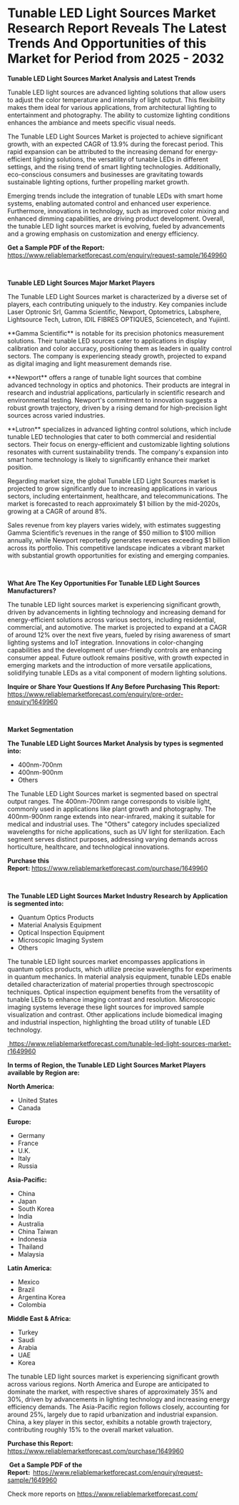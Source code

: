 <p><h1>Tunable LED Light Sources Market Research Report Reveals The Latest Trends And Opportunities of this Market for Period from 2025 - 2032</h1></p><p><strong>Tunable LED Light Sources Market Analysis and Latest Trends</strong></p>
<p><p>Tunable LED light sources are advanced lighting solutions that allow users to adjust the color temperature and intensity of light output. This flexibility makes them ideal for various applications, from architectural lighting to entertainment and photography. The ability to customize lighting conditions enhances the ambiance and meets specific visual needs.</p><p>The Tunable LED Light Sources Market is projected to achieve significant growth, with an expected CAGR of 13.9% during the forecast period. This rapid expansion can be attributed to the increasing demand for energy-efficient lighting solutions, the versatility of tunable LEDs in different settings, and the rising trend of smart lighting technologies. Additionally, eco-conscious consumers and businesses are gravitating towards sustainable lighting options, further propelling market growth.</p><p>Emerging trends include the integration of tunable LEDs with smart home systems, enabling automated control and enhanced user experience. Furthermore, innovations in technology, such as improved color mixing and enhanced dimming capabilities, are driving product development. Overall, the tunable LED light sources market is evolving, fueled by advancements and a growing emphasis on customization and energy efficiency.</p></p>
<p><strong>Get a Sample PDF of the Report:&nbsp;</strong> <a href="https://www.reliablemarketforecast.com/enquiry/request-sample/1649960?utm_campaign=3275&utm_medium=2&utm_source=Github&utm_content=ia&utm_term=23032025&utm_id=tunable-led-light-sources">https://www.reliablemarketforecast.com/enquiry/request-sample/1649960</a></p>
<p>&nbsp;</p>
<p><strong>Tunable LED Light Sources Major Market Players</strong></p>
<p><p>The Tunable LED Light Sources market is characterized by a diverse set of players, each contributing uniquely to the industry. Key companies include Laser Optronic Srl, Gamma Scientific, Newport, Optometrics, Labsphere, Lightsource Tech, Lutron, IDIL FIBRES OPTIQUES, Sciencetech, and Yujiintl.</p><p>**Gamma Scientific** is notable for its precision photonics measurement solutions. Their tunable LED sources cater to applications in display calibration and color accuracy, positioning them as leaders in quality control sectors. The company is experiencing steady growth, projected to expand as digital imaging and light measurement demands rise.</p><p>**Newport** offers a range of tunable light sources that combine advanced technology in optics and photonics. Their products are integral in research and industrial applications, particularly in scientific research and environmental testing. Newport's commitment to innovation suggests a robust growth trajectory, driven by a rising demand for high-precision light sources across varied industries.</p><p>**Lutron** specializes in advanced lighting control solutions, which include tunable LED technologies that cater to both commercial and residential sectors. Their focus on energy-efficient and customizable lighting solutions resonates with current sustainability trends. The company's expansion into smart home technology is likely to significantly enhance their market position.</p><p>Regarding market size, the global Tunable LED Light Sources market is projected to grow significantly due to increasing applications in various sectors, including entertainment, healthcare, and telecommunications. The market is forecasted to reach approximately $1 billion by the mid-2020s, growing at a CAGR of around 8%.</p><p>Sales revenue from key players varies widely, with estimates suggesting Gamma Scientific’s revenues in the range of $50 million to $100 million annually, while Newport reportedly generates revenues exceeding $1 billion across its portfolio. This competitive landscape indicates a vibrant market with substantial growth opportunities for existing and emerging companies.</p></p>
<p>&nbsp;</p>
<p><strong>What Are The Key Opportunities For Tunable LED Light Sources Manufacturers?</strong></p>
<p><p>The tunable LED light sources market is experiencing significant growth, driven by advancements in lighting technology and increasing demand for energy-efficient solutions across various sectors, including residential, commercial, and automotive. The market is projected to expand at a CAGR of around 12% over the next five years, fueled by rising awareness of smart lighting systems and IoT integration. Innovations in color-changing capabilities and the development of user-friendly controls are enhancing consumer appeal. Future outlook remains positive, with growth expected in emerging markets and the introduction of more versatile applications, solidifying tunable LEDs as a vital component of modern lighting solutions.</p></p>
<p><strong>Inquire or Share Your Questions If Any Before Purchasing This Report:</strong> <a href="https://www.reliablemarketforecast.com/enquiry/pre-order-enquiry/1649960?utm_campaign=3275&utm_medium=2&utm_source=Github&utm_content=ia&utm_term=23032025&utm_id=tunable-led-light-sources">https://www.reliablemarketforecast.com/enquiry/pre-order-enquiry/1649960</a></p>
<p>&nbsp;</p>
<p><strong>Market Segmentation</strong></p>
<p><strong>The Tunable LED Light Sources Market Analysis by types is segmented into:</strong></p>
<p><ul><li>400nm-700nm</li><li>400nm-900nm</li><li>Others</li></ul></p>
<p><p>The Tunable LED Light Sources market is segmented based on spectral output ranges. The 400nm-700nm range corresponds to visible light, commonly used in applications like plant growth and photography. The 400nm-900nm range extends into near-infrared, making it suitable for medical and industrial uses. The "Others" category includes specialized wavelengths for niche applications, such as UV light for sterilization. Each segment serves distinct purposes, addressing varying demands across horticulture, healthcare, and technological innovations.</p></p>
<p><strong>Purchase this Report:&nbsp;</strong><a href="https://www.reliablemarketforecast.com/purchase/1649960?utm_campaign=3275&utm_medium=2&utm_source=Github&utm_content=ia&utm_term=23032025&utm_id=tunable-led-light-sources">https://www.reliablemarketforecast.com/purchase/1649960</a></p>
<p>&nbsp;</p>
<p><strong>The Tunable LED Light Sources Market Industry Research by Application is segmented into:</strong></p>
<p><ul><li>Quantum Optics Products</li><li>Material Analysis Equipment</li><li>Optical Inspection Equipment</li><li>Microscopic Imaging System</li><li>Others</li></ul></p>
<p><p>The tunable LED light sources market encompasses applications in quantum optics products, which utilize precise wavelengths for experiments in quantum mechanics. In material analysis equipment, tunable LEDs enable detailed characterization of material properties through spectroscopic techniques. Optical inspection equipment benefits from the versatility of tunable LEDs to enhance imaging contrast and resolution. Microscopic imaging systems leverage these light sources for improved sample visualization and contrast. Other applications include biomedical imaging and industrial inspection, highlighting the broad utility of tunable LED technology.</p></p>
<p><a href="https://www.reliablemarketforecast.com/tunable-led-light-sources-market-r1649960?utm_campaign=3275&utm_medium=2&utm_source=Github&utm_content=ia&utm_term=23032025&utm_id=tunable-led-light-sources">&nbsp;https://www.reliablemarketforecast.com/tunable-led-light-sources-market-r1649960</a></p>
<p><strong>In terms of Region, the Tunable LED Light Sources Market Players available by Region are:</strong></p>
<p>
    <p> <strong> North America: </strong>
        <ul>
            <li>United States</li>
            <li>Canada</li>
        </ul>
        </p> 
    <p> <strong> Europe: </strong>
        <ul>
            <li>Germany</li>
            <li>France</li>
            <li>U.K.</li>
            <li>Italy</li>
            <li>Russia</li>
        </ul>
        </p> 
    <p> <strong> Asia-Pacific: </strong>
        <ul>
            <li>China</li>
            <li>Japan</li>
            <li>South Korea</li>
            <li>India</li>
            <li>Australia</li>
            <li>China Taiwan</li>
            <li>Indonesia</li>
            <li>Thailand</li>
            <li>Malaysia</li>
        </ul>
        </p> 
    <p> <strong> Latin America: </strong>
        <ul>
            <li>Mexico</li>
            <li>Brazil</li>
            <li>Argentina Korea</li>
            <li>Colombia</li>
        </ul>
        </p> 
    <p> <strong> Middle East & Africa: </strong>
        <ul>
            <li>Turkey</li>
            <li>Saudi</li>
            <li>Arabia</li>
            <li>UAE</li>
            <li>Korea</li>
        </ul>
    </p>
    </p>
<p><p>The tunable LED light sources market is experiencing significant growth across various regions. North America and Europe are anticipated to dominate the market, with respective shares of approximately 35% and 30%, driven by advancements in lighting technology and increasing energy efficiency demands. The Asia-Pacific region follows closely, accounting for around 25%, largely due to rapid urbanization and industrial expansion. China, a key player in this sector, exhibits a notable growth trajectory, contributing roughly 15% to the overall market valuation.</p></p>
<p><strong>Purchase this Report: </strong><a href="https://www.reliablemarketforecast.com/purchase/1649960?utm_campaign=3275&utm_medium=2&utm_source=Github&utm_content=ia&utm_term=23032025&utm_id=tunable-led-light-sources">https://www.reliablemarketforecast.com/purchase/1649960</a></p>
<p>&nbsp;<strong>Get a Sample PDF of the Report:&nbsp;&nbsp;</strong><a href="https://www.reliablemarketforecast.com/enquiry/request-sample/1649960?utm_campaign=3275&utm_medium=2&utm_source=Github&utm_content=ia&utm_term=23032025&utm_id=tunable-led-light-sources">https://www.reliablemarketforecast.com/enquiry/request-sample/1649960</a></p>
<p><strong></strong></p>
<p>Check more reports on <a href="https://www.reliablemarketforecast.com/?utm_campaign=3275&utm_medium=2&utm_source=Github&utm_content=ia&utm_term=23032025&utm_id=tunable-led-light-sources">https://www.reliablemarketforecast.com/</a></p>